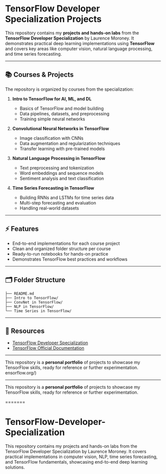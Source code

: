 # TensorFlow Developer Specialization Projects

This repository contains my **projects and hands-on labs** from the **TensorFlow Developer Specialization** by Laurence Moroney. It demonstrates practical deep learning implementations using **TensorFlow** and covers key areas like computer vision, natural language processing, and time series forecasting.

---

## 📚 Courses & Projects

The repository is organized by courses from the specialization:

1. **Intro to TensorFlow for AI, ML, and DL**  
   - Basics of TensorFlow and model building  
   - Data pipelines, datasets, and preprocessing  
   - Training simple neural networks

2. **Convolutional Neural Networks in TensorFlow**  
   - Image classification with CNNs  
   - Data augmentation and regularization techniques  
   - Transfer learning with pre-trained models

3. **Natural Language Processing in TensorFlow**  
   - Text preprocessing and tokenization  
   - Word embeddings and sequence models  
   - Sentiment analysis and text classification

4. **Time Series Forecasting in TensorFlow**  
   - Building RNNs and LSTMs for time series data  
   - Multi-step forecasting and evaluation  
   - Handling real-world datasets

---

## ⚡ Features

- End-to-end implementations for each course project  
- Clean and organized folder structure per course  
- Ready-to-run notebooks for hands-on practice  
- Demonstrates TensorFlow best practices and workflows

---

## 🗂 Folder Structure
```
├── README.md
├── Intro to TensorFlow/
├── ConvNet in TensorFlow/
├── NLP in TensorFlow/
└── Time Series in TensorFlow/
```

---

## 🔗 Resources

- [TensorFlow Developer Specialization](https://www.coursera.org/specializations/tensorflow-in-practice)  
- [TensorFlow Official Documentation](https://www.tensorflow.org/)

---

This repository is a **personal portfolio** of projects to showcase my TensorFlow skills, ready for reference or further experimentation.
ensorflow.org/)



---



This repository is a **personal portfolio** of projects to showcase my TensorFlow skills, ready for reference or further experimentation.



=======
# TensorFlow-Developer-Specialization
This repository contains my projects and hands-on labs from the TensorFlow Developer Specialization by Laurence Moroney. It covers practical implementations in computer vision, NLP, time series forecasting, and TensorFlow fundamentals, showcasing end-to-end deep learning solutions.
